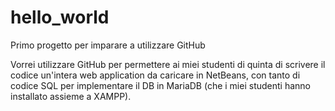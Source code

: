 # hello_world
Primo progetto per imparare a utilizzare GitHub

Vorrei utilizzare GitHub per permettere ai miei studenti di quinta di scrivere il codice un'intera web application da caricare in NetBeans, con tanto di codice SQL per implementare il DB in MariaDB (che i miei studenti hanno installato assieme a XAMPP).

